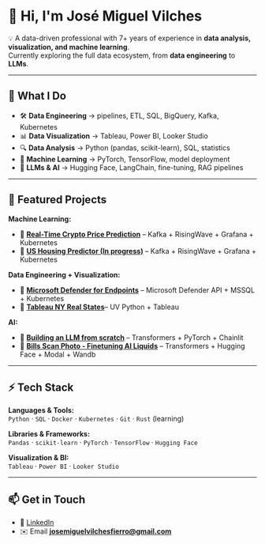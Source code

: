 # 👋 Hi, I'm José Miguel Vilches  

💡 A data-driven professional with 7+ years of experience in **data analysis, visualization, and machine learning**.  
Currently exploring the full data ecosystem, from **data engineering** to **LLMs**.  

---

## 🚀 What I Do
- 🛠️ **Data Engineering** → pipelines, ETL, SQL, BigQuery, Kafka, Kubernetes  
- 📊 **Data Visualization** → Tableau, Power BI, Looker Studio  
- 🔍 **Data Analysis** → Python (pandas, scikit-learn), SQL, statistics  
- 🤖 **Machine Learning** → PyTorch, TensorFlow, model deployment  
- 🧠 **LLMs & AI** → Hugging Face, LangChain, fine-tuning, RAG pipelines  

---

## 📌 Featured Projects

**Machine Learning:**
- 🔹 [**Real-Time Crypto Price Prediction**](https://github.com/jvilchesf/my_crypto_predictor) – Kafka + RisingWave + Grafana + Kubernetes
- 🔹 [**US Housing Predictor (In progress)**](https://github.com/jvilchesf/) – Kafka + RisingWave + Grafana + Kubernetes

**Data Engineering + Visualization:**
- 🔹 [**Microsoft Defender for Endpoints**](https://github.com/jvilchesf/mdendpoints) – Microsoft Defender API + MSSQL + Kubernetes 
- 🔹 [**Tableau NY Real States**](https://github.com/jvilchesf/ny_realstates)– UV Python + Tableau  

**AI:**
- 🔹 [**Building an LLM from scratch**](https://github.com/jvilchesf/build_llm_from_scratch) – Transformers + PyTorch + Chainlit
- 🔹 [**Bills Scan Photo - Finetuning AI Liquids**](https://github.com/jvilchesf/bills_scan) – Transformers + Hugging Face + Modal + Wandb

---

## ⚡ Tech Stack
**Languages & Tools:**  
`Python` · `SQL` · `Docker` · `Kubernetes` · `Git` · `Rust` (learning)  

**Libraries & Frameworks:**  
`Pandas` · `scikit-learn` · `PyTorch` · `TensorFlow` · `Hugging Face`  

**Visualization & BI:**  
`Tableau` · `Power BI` · `Looker Studio`  

---

## 📫 Get in Touch
- 💼 [LinkedIn](https://www.linkedin.com/in/jose-miguel-vilches-9905aa68/)  
- ✉️ Email **josemiguelvilchesfierro@gmail.com**


